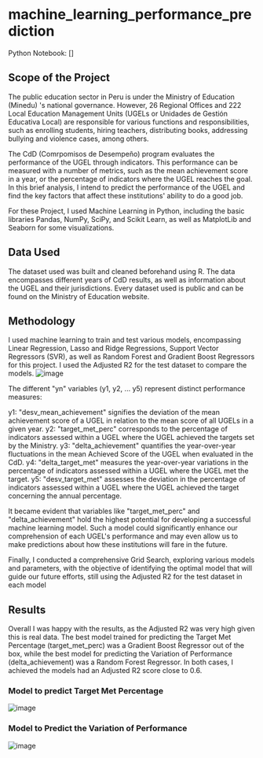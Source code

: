 # machine_learning_performance_prediction
Python Notebook: []

## Scope of the Project
The public education sector in Peru is under the Ministry of Education (Minedu) 's national governance. However, 26 Regional Offices and 222 Local Education Management Units (UGELs or Unidades de Gestión Educativa Local) are responsible for various functions and responsibilities, such as enrolling students, hiring teachers, distributing books, addressing bullying and violence cases, among others.

The CdD (Comrpomisos de Desempeño) program evaluates the performance of the UGEL through indicators. This performance can be measured with a number of metrics, such as the mean achievement score in a year, or the percentage of indicators where the UGEL reaches the goal. In this brief analysis, I intend to predict the performance of the UGEL and find the key factors that affect these institutions' ability to do a good job.

For these Project, I used Machine Learning in Python, including the basic libraries Pandas, NumPy, SciPy, and Scikit Learn, as well as MatplotLib and Seaborn for some visualizations.


## Data Used
The dataset used was built and cleaned beforehand using R. The data encompasses different years of CdD results, as well as information about the UGEL and their jurisdictions. Every dataset used is public and can be found on the Ministry of Education website.


## Methodology
I used machine learning to train and test various models, encompassing Linear Regression, Lasso and Ridge Regressions, Support Vector Regressors (SVR), as well as Random Forest and Gradient Boost Regressors for this project. I used the Adjusted R2 for the test dataset to compare the models.
![image](https://github.com/rodrigogarcia92/machine_learning_performance_prediction/assets/132176209/6c5d83d5-5aed-4367-980b-4d64c6b71435)

The different "yn" variables (y1, y2, ... y5) represent distinct performance measures:

y1: "desv_mean_achievement" signifies the deviation of the mean achievement score of a UGEL in relation to the mean score of all UGELs in a given year.
y2: "target_met_perc" corresponds to the percentage of indicators assessed within a UGEL where the UGEL achieved the targets set by the Ministry.
y3: "delta_achievement" quantifies the year-over-year fluctuations in the mean Achieved Score of the UGEL when evaluated in the CdD.
y4: "delta_target_met" measures the year-over-year variations in the percentage of indicators assessed within a UGEL where the UGEL met the target.
y5: "desv_target_met" assesses the deviation in the percentage of indicators assessed within a UGEL where the UGEL achieved the target concerning the annual percentage.

It became evident that variables like "target_met_perc" and "delta_achievement" hold the highest potential for developing a successful machine learning model. Such a model could significantly enhance our comprehension of each UGEL's performance and may even allow us to make predictions about how these institutions will fare in the future.

Finally, I conducted a comprehensive Grid Search, exploring various models and parameters, with the objective of identifying the optimal model that will guide our future efforts, still using the Adjusted R2 for the test dataset in each model


## Results

Overall I was happy with the results, as the Adjusted R2 was very high given this is real data. The best model trained for predicting the Target Met Percentage (target_met_perc) was a Gradient Boost Regressor out of the box, while the best model for predicting the Variation of Performance (delta_achievement) was a Random Forest Regressor. In both cases, I achieved the models had an Adjusted R2 score close to 0.6.

### Model to predict Target Met Percentage
![image](https://github.com/rodrigogarcia92/machine_learning_performance_prediction/assets/132176209/7a476a50-7455-4cb8-80fc-8fd7e444f0bf)

### Model to Predict the Variation of Performance
![image](https://github.com/rodrigogarcia92/machine_learning_performance_prediction/assets/132176209/8e4d3e18-9d54-4758-a216-c433c5e5c316)

